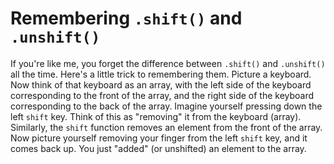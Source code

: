 
# Remembering `.shift()` and `.unshift()`

If you're like me, you forget the difference between `.shift()` and `.unshift()` all the time. Here's a little trick to remembering them. Picture a keyboard. Now think of that keyboard as an array, with the left side of the keyboard corresponding to the front of the array, and the right side of the keyboard corresponding to the back of the array. Imagine yourself pressing down the left `shift` key. Think of this as "removing" it from the keyboard (array). Similarly, the `shift` function removes an element from the front of the array. Now picture yourself removing your finger from the left `shift` key, and it comes back up. You just "added" (or unshifted) an element to the array.
